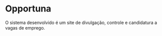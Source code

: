 # Opportuna
O sistema desenvolvido é um site de divulgação, controle e candidatura a vagas de emprego.
